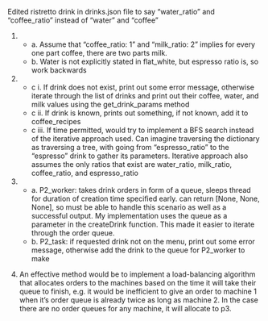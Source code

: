 Edited ristretto drink in drinks.json file to say “water_ratio” and “coffee_ratio” instead of “water” and “coffee”

1. - a. Assume that “coffee_ratio: 1” and “milk_ratio: 2” implies for every one part coffee, there are two parts milk.
   - b. Water is not explicitly stated in flat_white, but espresso ratio is, so work backwards


1. - c i. If drink does not exist, print out some error message, otherwise iterate through the list of drinks and print out their coffee, water, and milk values using the get_drink_params method
   - c ii. If drink is known, prints out something, if not known, add it to coffee_recipes
   - c iii. If time permitted, would try to implement a BFS search instead of the iterative approach used. Can imagine traversing the dictionary as traversing a tree, with going from “espresso_ratio” to the “espresso” drink to gather its parameters. Iterative approach also assumes the only ratios that exist are water_ratio, milk_ratio, coffee_ratio, and espresso_ratio


2. - a. P2_worker: takes drink orders in form of a queue, sleeps thread for duration of creation time specified early. can return [None, None, None], so must be able to handle this scenario as well as a successful output. My implementation uses the queue as a parameter in the createDrink function. This made it easier to iterate through the order queue.
   - b. P2_task: if requested drink not on the menu, print out some error message, otherwise add the drink to the queue for P2_worker to make
3. An effective method would be to implement a load-balancing algorithm that allocates orders to the machines based on the time it will take their queue to finish, e.g. it would be inefficient to give an order to machine 1 when it’s order queue is already twice as long as machine 2. In the case there are no order queues for any machine, it will allocate to p3. 

